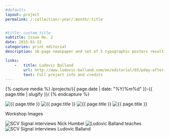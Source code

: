 ```yaml
---
#defaults
layout: project
permalink: /:collection/:year/:month/:title


#title: custom_title
subtitle: Issue No. 2
date: 2015-01-22
categories: print editorial
description: 16-page newspaper and set of 5 typographic posters resulting from a workshop with esteemed designer [Ludovic Balland.](http://www.ludovic-balland.com/) Over  five days, five distinguished citizens of Valencia were interviewed about what news they read the day before, their reading habits, and the city in which they live. Each day, one team of students designed and produced a newspaper article for the day's interview, while another team designed a typographic poster summarizing it. The final newspaper and poster series organize the content into a visual system as cultural commentary on how people remember information perceived in the daily media.

links:
    -   title: Ludovic Balland
        url: http://www.ludovic-balland.com/en/editorial/65/pday-after-readingbr-issue-ndeg2-ndashnbspvalencia-ca-p.html
        text: Full project info and credits
---
```


<!-- set project media path -->
{% capture media %}
    /projects/{{ page.date | date: "%Y/%m%d" }}-{{ page.title | slugify }}/
{% endcapture %}
<!-- end -->

<!-- media -->
<img class="span8" src="{{media|strip}}paper.jpg" alt="{{ page.title }}">
<img class="span8" src="{{media|strip}}posters-2up.jpg" alt="{{ page.title }}">
<img class="span8" src="{{media|strip}}posters-3up.jpg" alt="{{ page.title }}">
<img class="span8" src="{{media|strip}}sheets.jpg" alt="{{ page.title }}">

<p class="span8 divider">Workshop Images</p>

<img class="span8" src="{{media|strip}}interview.jpg" alt="SCV Signal interviews Nick Humbel">
<img class="span8" src="{{media|strip}}teaching.jpg" alt="Ludovic Balland teaches">
<img class="span8" src="{{media|strip}}interview-2.jpg" alt="SCV Signal interviews Ludovic Balland">
